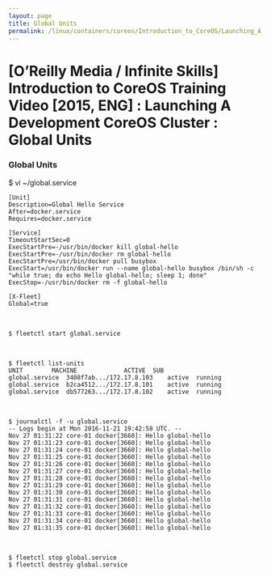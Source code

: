 ```yaml
---
layout: page
title: Global Units
permalink: /linux/containers/coreos/Introduction_to_CoreOS/Launching_A_Development_CoreOS_Cluster/Global_Units/
---
```



# [O’Reilly Media / Infinite Skills] Introduction to CoreOS Training Video [2015, ENG] : Launching A Development CoreOS Cluster : Global Units



### Global Units


$ vi ~/global.service


    [Unit]
    Description=Global Hello Service
    After=docker.service
    Requires=docker.service

    [Service]
    TimeoutStartSec=0
    ExecStartPre=-/usr/bin/docker kill global-hello
    ExecStartPre=-/usr/bin/docker rm global-hello
    ExecStartPre=/usr/bin/docker pull busybox
    ExecStart=/usr/bin/docker run --name global-hello busybox /bin/sh -c "while true; do echo Hello global-hello; sleep 1; done"
    ExecStop=-/usr/bin/docker rm -f global-hello

    [X-Fleet]
    Global=true

<br/>


    $ fleetctl start global.service

<br/>

    $ fleetctl list-units    
    UNIT		MACHINE				ACTIVE	SUB
    global.service	3408f7ab.../172.17.8.103	active	running
    global.service	b2ca4512.../172.17.8.101	active	running
    global.service	db577263.../172.17.8.102	active	running

<br/>

    $ journalctl -f -u global.service
    -- Logs begin at Mon 2016-11-21 19:42:58 UTC. --
    Nov 27 01:31:22 core-01 docker[3660]: Hello global-hello
    Nov 27 01:31:23 core-01 docker[3660]: Hello global-hello
    Nov 27 01:31:24 core-01 docker[3660]: Hello global-hello
    Nov 27 01:31:25 core-01 docker[3660]: Hello global-hello
    Nov 27 01:31:26 core-01 docker[3660]: Hello global-hello
    Nov 27 01:31:27 core-01 docker[3660]: Hello global-hello
    Nov 27 01:31:28 core-01 docker[3660]: Hello global-hello
    Nov 27 01:31:29 core-01 docker[3660]: Hello global-hello
    Nov 27 01:31:30 core-01 docker[3660]: Hello global-hello
    Nov 27 01:31:31 core-01 docker[3660]: Hello global-hello
    Nov 27 01:31:32 core-01 docker[3660]: Hello global-hello
    Nov 27 01:31:33 core-01 docker[3660]: Hello global-hello
    Nov 27 01:31:34 core-01 docker[3660]: Hello global-hello
    Nov 27 01:31:35 core-01 docker[3660]: Hello global-hello


<br/>

    $ fleetctl stop global.service
    $ fleetctl destroy global.service

